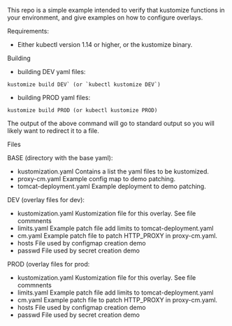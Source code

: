 This repo is a simple example intended to verify that kustomize functions in your environment, and give examples on how to configure overlays.

Requirements:
- Either kubectl version 1.14 or higher, or the kustomize binary.

Building
- building DEV yaml files:
```
kustomize build DEV` (or `kubectl kustomize DEV`)
```
- building PROD yaml files: 
```
kustomize build PROD (or kubectl kustomize PROD)
```

The output of the above command will go to standard output so you will likely want to redirect it to a file.

Files

BASE (directory with the base yaml):
- kustomization.yaml      Contains a list the yaml files to be kustomized.
- proxy-cm.yaml           Example config map to demo patching.
- tomcat-deployment.yaml  Example deployment to demo patching.


DEV (overlay files for dev):
- kustomization.yaml  Kustomization file for this overlay. See file commnents
- limits.yaml         Example patch file add limits to tomcat-deployment.yaml
- cm.yaml             Example patch file to patch HTTP_PROXY in proxy-cm.yaml.
- hosts               File used by configmap creation demo
- passwd              File used by secret creation demo


PROD (overlay files for prod:
- kustomization.yaml  Kustomization file for this overlay. See file commnents
- limits.yaml         Example patch file add limits to tomcat-deployment.yaml
- cm.yaml             Example patch file to patch HTTP_PROXY in proxy-cm.yaml.
- hosts               File used by configmap creation demo
- passwd              File used by secret creation demo
